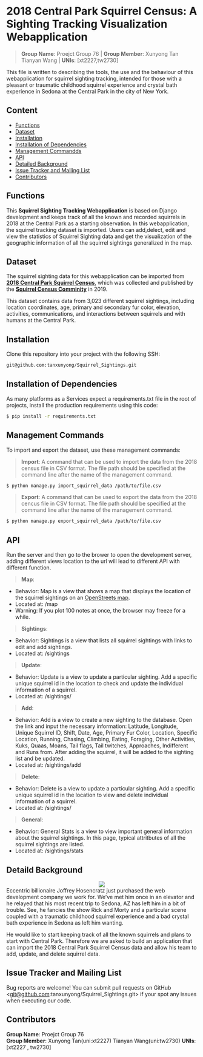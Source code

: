 # 2018 Central Park Squirrel Census: A Sighting Tracking Visualization Webapplication

> **Group Name**: Proejct Group 76   |   **Group Member**: Xunyong Tan  Tianyan Wang | **UNIs**: [xt2227,tw2730] 

This file is written to describing the tools, the use and the behaviour of this webapplication for squirrel sighting tracking, intended for those with a pleasant or traumatic childhood squirrel experience and crystal bath experience in Sedona at the Central Park in the city of New York. 

## Content
- [Functions](#heading)
- [Dataset](#heading-2)
- [Installation](#heading-3)
- [Installation of Dependencies](#heading-3)
- [Management Commandds](#heading-4)
- [API](#heading-5)
- [Detailed Background](#heading-6)
- [Issue Tracker and Mailing List](#heading-7)
- [Contributors](#heading-8)



## Functions

This **Squirrel Sighting Tracking Webapplication** is based on Django development and keeps track of all the known and recorded squirrels in 2018 at the Central Park as a starting observation. In this webapplication, the squirrel tracking dataset is imported. Users can add,delect, edit and view the statistics of Squirrel Sighting data and get the visualization of the geographic information of all the squirrel sightings generalized in the map.

## Dataset

The squirrel sighting data for this webapplication can be imported from [**2018 Central Park Squirrel Census**](https://data.cityofnewyork.us/Environment/2018-Central-Park-Squirrel-Census-Squirrel-Data/vfnx-vebw/data), which was collected and published by the [**Squirrel Census Comminity**](https://www.thesquirrelcensus.com/) in 2019. 

This dataset contains data from 3,023 different squirrel sightings, including location coordinates, age, primary and secondary fur color, elevation, activities, communications, and interactions between squirrels and with humans at the Central Park.

## Installation
Clone this repository into your project with the following SSH:
```bash
git@github.com:tanxunyong/Squirrel_Sightings.git
```
## Installation of Dependencies

As many platforms as a Services expect a requirements.txt file in the root of projects, install the production requirements using this code:
``` bash
$ pip install -r requirements.txt
```

## Management Commands

To import and export the dataset, use these management commands:

> **Import**: A command that can be used to import the data from the 2018 census file in CSV format. The file path should be specified at the command line after the name of the management command.

```bash
$ python manage.py import_squirrel_data /path/to/file.csv
```

> **Export**: A command that can be used to export the data from the 2018 cencus file in CSV format. The file path should be specified at the command line after the name of the management command. 

```bash
$ python manage.py export_squirrel_data /path/to/file.csv
```

## API
Run the server and then go to the brower to open the development server, adding different views location to the url will lead to different API with different function.

> **Map**:  
* Behavior: Map is a view that shows a map that displays the location of the squirrel sightings on an [OpenStreets map](https://www.openstreetmap.org/about/).
* Located at: /map
* Warning: If you plot 100 notes at once, the browser may freeze for a while.
 
> **Sightings**: 
* Behavior: Sightings is a view that lists all squirrel sightings with links to edit and add sightings.
* Located at: /sightings
 
> **Update**: 
* Behavior: Update is a view to update a particular sighting. Add a specific unique squirrel id in the location to check and update the individual information of a squirrel.
* Located at: /sightings/<unique-squirrel-id>
 
> **Add**: 
* Behavior: Add is a view to create a new sighting to the database. Open the link and input the necessary information: Latitude, Longitude, Unique Squirrel ID, Shift, Date, Age, Primary Fur Color, Location, Specific Location, Running, Chasing, Climbing, Eating, Foraging, Other Activities, Kuks, Quaas, Moans, Tail flags, Tail twitches, Approaches, Indifferent and Runs from. After adding the squirrel, it will be added to the sighting list and be updated.
* Located at: /sightings/add
 
> **Delete**: 
* Behavior: Delete is a view to update a particular sighting. Add a specific unique squirrel id in the location to view and delete individual information of a squirrel.
* Located at: /sightings/<unique-squirrel-id>
 
> **General**: 
* Behavior: General Stats is a view to view important general information about the squirrel sightings. In this page, typical attritbutes of all the squirrel sightings are listed.
* Located at: /sightings/stats

## Detaild Background
<div align="center">
  <img src="https://media.npr.org/assets/img/2017/04/25/istock-115796521-fcf434f36d3d0865301cdcb9c996cfd80578ca99-s1600-c85.jpg">
</div>
Eccentric billionaire Joffrey Hosencratz just purchased the web development company we work for. We’ve met him once in an elevator and he relayed that his most recent trip to Sedona, AZ has left him in a bit of trouble. See, he fancies the show Rick and Morty and a particular scene coupled with a traumatic childhood squirrel experience and a bad crystal bath experience in Sedona as left him wanting. 

He would like to start keeping track of all the known squirrels and plans to start with Central Park. Therefore we are asked to build an application that can import the 2018 Central Park Squirrel Census data and allow his team to add, update, and delete squirrel data. 

## Issue Tracker and Mailing List
Bug reports are welcome!  You can submit pull requests on GitHub <git@github.com:tanxunyong/Squirrel_Sightings.git> if your spot any issues when executing our code.

## Contributors

**Group Name**: Proejct Group 76      
**Group Member**: Xunyong Tan(uni:xt2227)  Tianyan Wang(uni:tw2730) 
**UNIs**: [xt2227 , tw2730]

